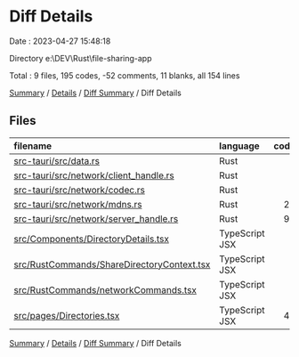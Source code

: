 # Diff Details

Date : 2023-04-27 15:48:18

Directory e:\\DEV\\Rust\\file-sharing-app

Total : 9 files,  195 codes, -52 comments, 11 blanks, all 154 lines

[Summary](results.md) / [Details](details.md) / [Diff Summary](diff.md) / Diff Details

## Files
| filename | language | code | comment | blank | total |
| :--- | :--- | ---: | ---: | ---: | ---: |
| [src-tauri/src/data.rs](/src-tauri/src/data.rs) | Rust | 3 | 0 | 0 | 3 |
| [src-tauri/src/network/client_handle.rs](/src-tauri/src/network/client_handle.rs) | Rust | 8 | -14 | -8 | -14 |
| [src-tauri/src/network/codec.rs](/src-tauri/src/network/codec.rs) | Rust | 0 | 0 | -1 | -1 |
| [src-tauri/src/network/mdns.rs](/src-tauri/src/network/mdns.rs) | Rust | 24 | 0 | 3 | 27 |
| [src-tauri/src/network/server_handle.rs](/src-tauri/src/network/server_handle.rs) | Rust | 98 | -42 | 6 | 62 |
| [src/Components/DirectoryDetails.tsx](/src/Components/DirectoryDetails.tsx) | TypeScript JSX | 1 | 0 | 0 | 1 |
| [src/RustCommands/ShareDirectoryContext.tsx](/src/RustCommands/ShareDirectoryContext.tsx) | TypeScript JSX | 6 | 0 | 4 | 10 |
| [src/RustCommands/networkCommands.tsx](/src/RustCommands/networkCommands.tsx) | TypeScript JSX | 7 | 0 | 1 | 8 |
| [src/pages/Directories.tsx](/src/pages/Directories.tsx) | TypeScript JSX | 48 | 4 | 6 | 58 |

[Summary](results.md) / [Details](details.md) / [Diff Summary](diff.md) / Diff Details